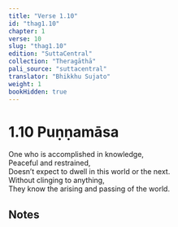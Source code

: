 ```yaml
---
title: "Verse 1.10"
id: "thag1.10"
chapter: 1
verse: 10
slug: "thag1.10"
edition: "SuttaCentral"
collection: "Theragāthā"
pali_source: "suttacentral"
translator: "Bhikkhu Sujato"
weight: 1
bookHidden: true
---
```


# 1.10 Puṇṇamāsa  

One who is accomplished in knowledge,  
Peaceful and restrained,  
Doesn’t expect to dwell in this world or the next.  
Without clinging to anything,  
They know the arising and passing of the world.

## Notes